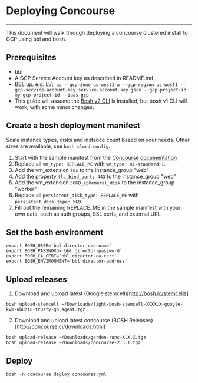 # Deploying Concourse
---

This document will walk through deploying a concourse clustered install to GCP using bbl and bosh.

## Prerequisites

* bbl
* A GCP Service Account key as described in README.md
* BBL up. e.g. ```bbl up --gcp-zone us-west1-a --gcp-region us-west1 --gcp-service-account-key service-account.key.json --gcp-project-id my-gcp-project-id --iaas gcp```
* This guide will assume the [Bosh v2 CLI](https://bosh.io/docs/cli-v2.html) is installed, but bosh v1 CLI will work, with some minor changes.

## Create a bosh deployment manifest

Scale instance types, disks and instance count based on your needs. Other sizes are available, see ```bosh cloud-config```.

1. Start with the sample manifest from the [Concourse documentation](http://concourse.ci/clusters-with-bosh.html)
2. Replace all ```vm_type: REPLACE_ME``` with ```vm_type: n1-standard-1```.
3. Add the vm_extension ```lbs``` to the instance_group "web"
4. Add the property ```tls_bind_port: 443``` to the instance_group "web"
5. Add the vm_extension ```50GB_ephemeral_disk``` to the instance_group "worker"
6. Replace all ```persistent_disk_type: REPLACE_ME``` with ```persistent_disk_type: 5GB```
7. Fill out the remaining REPLACE_ME in the sample manifest with your own data, such as auth groups, SSL certs, and external URL


## Set the bosh environment

```
export BOSH_USER=`bbl director-username`
export BOSH_PASSWORD=`bbl director-password`
export BOSH_CA_CERT=`bbl director-ca-cert`
export BOSH_ENVIRONMENT=`bbl director-address`
```

## Upload releases

1. Download and upload latest (Google stemcell)[http://bosh.io/stemcells]
```
bosh upload-stemcell ~/Downloads/light-bosh-stemcell-XXXX.X-google-kvm-ubuntu-trusty-go_agent.tgz
```
2. Download and upload latest concourse (BOSH Releases)[http://concourse.ci/downloads.html]
```
bosh upload-release ~/Downloads/garden-runc-X.X.X.tgz
bosh upload-release ~/Downloads/concourse-2.5.1.tgz
```

## Deploy

```
bosh -n concourse deploy concourse.yml
```
